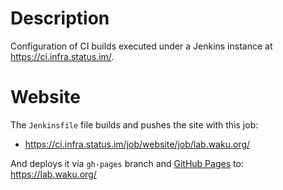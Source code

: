 # Description

Configuration of CI builds executed under a Jenkins instance at https://ci.infra.status.im/.

# Website

The `Jenkinsfile` file builds and pushes the site with this job:

* https://ci.infra.status.im/job/website/job/lab.waku.org/

And deploys it via `gh-pages` branch and [GitHub Pages](https://pages.github.com/) to:
https://lab.waku.org/
